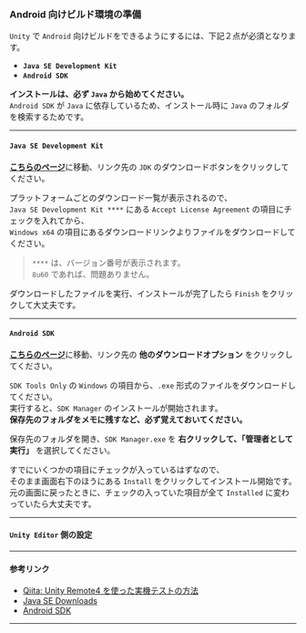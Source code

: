 
### Android 向けビルド環境の準備

`Unity` で `Android` 向けビルドをできるようにするには、下記２点が必須となります。  
- **`Java SE Development Kit`**
- **`Android SDK`**

**インストールは、必ず `Java` から始めてください。**  
`Android SDK` が `Java` に依存しているため、インストール時に `Java` のフォルダを検索するためです。

---
#### `Java SE Development Kit`
[**こちらのページ**][Link_JDK]に移動、リンク先の `JDK` のダウンロードボタンをクリックしてください。

プラットフォームごとのダウンロード一覧が表示されるので、  
`Java SE Development Kit ****` にある `Accept License Agreement` の項目にチェックを入れてから、  
`Windows x64` の項目にあるダウンロードリンクよりファイルをダウンロードしてください。

> `****` は、バージョン番号が表示されます。  
> `8u60` であれば、問題ありません。

ダウンロードしたファイルを実行、インストールが完了したら `Finish` をクリックして大丈夫です。

---
#### `Android SDK`
[**こちらのページ**][Link_AndroidSDK]に移動、リンク先の **他のダウンロードオプション** をクリックしてください。

`SDK Tools Only` の `Windows` の項目から、`.exe` 形式のファイルをダウンロードしてください。  
実行すると、`SDK Manager` のインストールが開始されます。  
**保存先のフォルダをメモに残すなど、必ず覚えておいてください。**

保存先のフォルダを開き、`SDK Manager.exe` を **右クリックして、「管理者として実行」** を選択してください。

すでにいくつかの項目にチェックが入っているはずなので、  
そのまま画面右下のほうにある `Install` をクリックしてインストール開始です。  
元の画面に戻ったときに、チェックの入っていた項目が全て `Installed` に変わっていたら大丈夫です。

---
#### `Unity Editor` 側の設定

---
#### 参考リンク

- [Qiita: Unity Remote4 を使った実機テストの方法][Link_qiita]  
- [Java SE Downloads][Link_JDK]  
- [Android SDK][Link_AndroidSDK]

---

[Link_qiita]: http://qiita.com/cabbage/items/783142ba7d75f32299ad
[Link_JDK]: http://www.oracle.com/technetwork/java/javase/downloads/index.html
[Link_AndroidSDK]: http://developer.android.com/intl/ja/sdk/index.html

